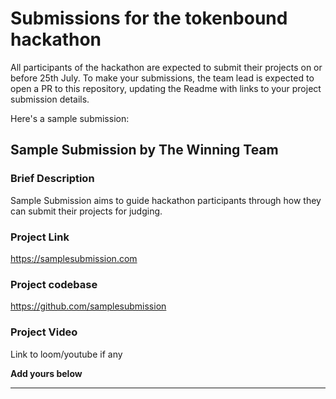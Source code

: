 # Submissions for the tokenbound hackathon

All participants of the hackathon are expected to submit their projects on or before 25th July. To make your submissions, the team lead is expected to open a PR to this repository, updating the Readme with links to your project submission details.

Here's a sample submission:

## Sample Submission by The Winning Team

### Brief Description
Sample Submission aims to guide hackathon participants through how they can submit their projects for judging.

### Project Link
https://samplesubmission.com

### Project codebase
https://github.com/samplesubmission

### Project Video
Link to loom/youtube if any

**Add yours below**
<hr />

     
